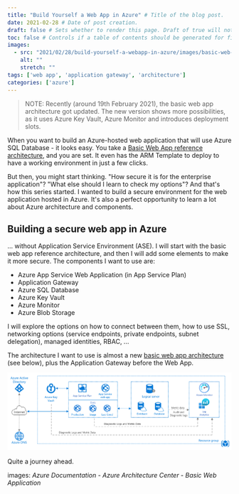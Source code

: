 ```yaml
---
title: "Build Yourself a Web App in Azure" # Title of the blog post.
date: 2021-02-28 # Date of post creation.
draft: false # Sets whether to render this page. Draft of true will not be rendered.
toc: false # Controls if a table of contents should be generated for first-level links automatically.
images:
  - src: "2021/02/28/build-yourself-a-webapp-in-azure/images/basic-web-app.png"
    alt: ""
    stretch: ""
tags: ['web app', 'application gateway', 'architecture']
categories: ['azure']
---
```


> NOTE: Recently (around 19th February 2021), the basic web app architecture got updated. The new version shows more possibilities, as it uses Azure Key Vault, Azure Monitor and introduces deployment slots.

When you want to build an Azure-hosted web application that will use Azure SQL Database - it looks easy. You take a [Basic Web App reference architecture](https://docs.microsoft.com/en-us/azure/architecture/reference-architectures/app-service-web-app/basic-web-app), and you are set. It even has the ARM Template to deploy to have a working environment in just a few clicks.

But then, you might start thinking. "How secure it is for the enterprise application"? "What else should I learn to check my options"? And that's how this series started. I wanted to build a secure environment for the web application hosted in Azure. It's also a perfect opportunity to learn a lot about Azure architecture and components.

## Building a secure web app in Azure

... without Application Service Environment (ASE). I will start with the basic web app reference architecture, and then I will add some elements to make it more secure. The components I want to use are:

- Azure App Service Web Application (in App Service Plan)
- Application Gateway
- Azure SQL Database
- Azure Key Vault
- Azure Monitor
- Azure Blob Storage

I will explore the options on how to connect between them, how to use SSL, networking options (service endpoints, private endpoints, subnet delegation), managed identities, RBAC, ...

The architecture I want to use is almost a new [basic web app architecture](https://docs.microsoft.com/en-us/azure/architecture/reference-architectures/app-service-web-app/basic-web-app) (see below), plus the Application Gateway before the Web App.

![The new basic web application architecture](./images/basic-web-app-updated.png#center)

Quite a journey ahead.

images: *Azure Documentation - Azure Architecture Center - Basic Web Application*
